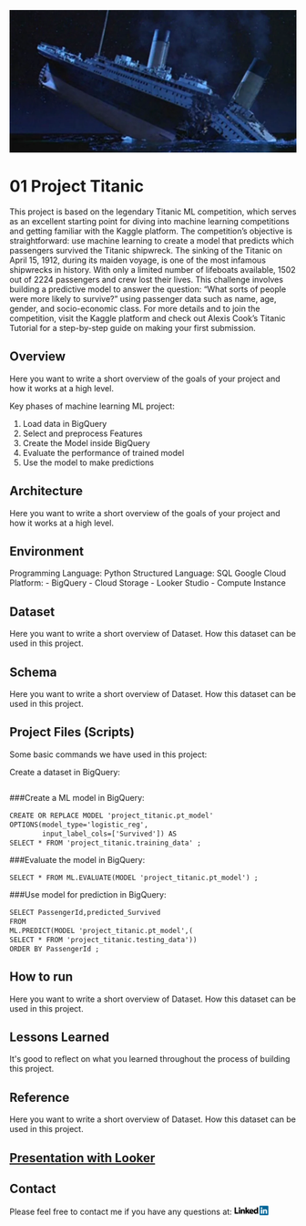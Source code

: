 <a> <img src="https://github.com/Aazimindxb/AzimAnsari/blob/main/GCP-Data-Engineering-Projects/Project-Titanic/titatic_shipwrecks.png" alt="Titanic Shipwreck" width="860" height="250">
</a>

# 01 Project Titanic
This project is based on the legendary Titanic ML competition, which serves as an excellent starting point for diving into machine learning competitions and getting familiar with the Kaggle platform. The competition’s objective is straightforward: use machine learning to create a model that predicts which passengers survived the Titanic shipwreck. The sinking of the Titanic on April 15, 1912, during its maiden voyage, is one of the most infamous shipwrecks in history. With only a limited number of lifeboats available, 1502 out of 2224 passengers and crew lost their lives. This challenge involves building a predictive model to answer the question: “What sorts of people were more likely to survive?” using passenger data such as name, age, gender, and socio-economic class. For more details and to join the competition, visit the Kaggle platform and check out Alexis Cook’s Titanic Tutorial for a step-by-step guide on making your first submission.


## Overview

Here you want to write a short overview of the goals of your project and how it works at a high level.

Key phases of machine learning ML project:
1. Load data in BigQuery
2. Select and preprocess Features
3. Create the Model inside BigQuery
4. Evaluate the performance of trained model
5. Use the model to make predictions

## Architecture

Here you want to write a short overview of the goals of your project and how it works at a high level.

## Environment

Programming Language: Python
Structured Language: SQL
Google Cloud Platform:
    - BigQuery
    - Cloud Storage
    - Looker Studio
    - Compute Instance

## Dataset

Here you want to write a short overview of Dataset. How this dataset can be used in this project.

## Schema

Here you want to write a short overview of Dataset. How this dataset can be used in this project.

## Project Files (Scripts)

Some basic commands we have used in this project:

Create a dataset in BigQuery:
```
```

###Create a ML model in BigQuery:
```
CREATE OR REPLACE MODEL 'project_titanic.pt_model'
OPTIONS(model_type='logistic_reg',
        input_label_cols=['Survived']) AS
SELECT * FROM 'project_titanic.training_data' ;
```

###Evaluate the model in BigQuery:
```
SELECT * FROM ML.EVALUATE(MODEL 'project_titanic.pt_model') ;
```

###Use model for prediction in BigQuery:
```
SELECT PassengerId,predicted_Survived
FROM
ML.PREDICT(MODEL 'project_titanic.pt_model',(
SELECT * FROM 'project_titanic.testing_data'))
ORDER BY PassengerId ;
```

## How to run

Here you want to write a short overview of Dataset. How this dataset can be used in this project.

## Lessons Learned

It's good to reflect on what you learned throughout the process of building this project.

## Reference

Here you want to write a short overview of Dataset. How this dataset can be used in this project.


## [Presentation with Looker](https://lookerstudio.google.com/reporting/92dfa589-74ce-426c-8807-c12c39b5e152)



## Contact

Please feel free to contact me if you have any questions at: <a href="https://ae.linkedin.com/in/aazim-ansari">
    <img src="https://github.com/Aazimindxb/AzimAnsari/blob/main/GCP-Data-Engineering-Projects/LinkedIn_Logo.png" alt="LinkedIn" width="60">
</a>

